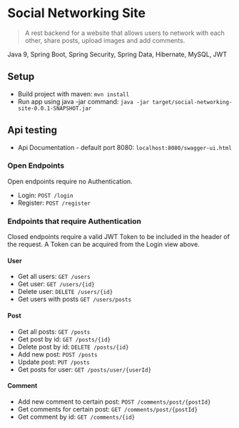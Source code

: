 # Social Networking Site
> A rest backend for a website that allows users to network with each other, 
share posts, upload images and add comments.

Java 9, Spring Boot, Spring Security, Spring Data, Hibernate, MySQL, JWT

## Setup 
* Build project with maven: `mvn install`
* Run app using java -jar command: `java -jar target/social-networking-site-0.0.1-SNAPSHOT.jar`

## Api testing
* Api Documentation - default port 8080: `localhost:8080/swagger-ui.html`

### Open Endpoints
Open endpoints require no Authentication.
* Login: `POST /login`
* Register: `POST /register`

### Endpoints that require Authentication

Closed endpoints require a valid JWT Token to be included in the header of the
request. A Token can be acquired from the Login view above.

#### User
* Get all users: `GET /users`
* Get user: `GET /users/{id}`
* Delete user: `DELETE /users/{id}`
* Get users with posts `GET /users/posts`

#### Post
* Get all posts: `GET /posts`
* Get post by id: `GET /posts/{id}`
* Delete post by id: `DELETE /posts/{id}`
* Add new post: `POST /posts`
* Update post: `PUT /posts`
* Get posts for user: `GET /posts/user/{userId}`

#### Comment
* Add new comment to certain post: `POST /comments/post/{postId}`
* Get comments for certain post: `GET /comments/post/{postId}`
* Get comment by id: `GET /comments/{id}`



